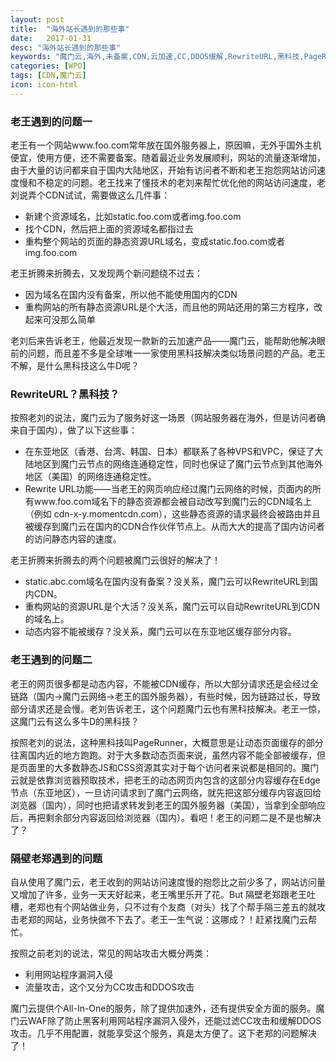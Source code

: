 ```yaml
---
layout: post
title:  "海外站长遇到的那些事"
date:   2017-01-31
desc: "海外站长遇到的那些事"
keywords: "魔门云,海外,未备案,CDN,云加速,CC,DDOS缓解,RewriteURL,黑科技,PageRunner"
categories: [WPO]
tags: [CDN,魔门云]
icon: icon-html
---
```


### 老王遇到的问题一

老王有一个网站www.foo.com常年放在国外服务器上，原因嘛，无外乎国外主机便宜，使用方便，还不需要备案。随着最近业务发展顺利，网站的流量逐渐增加，由于大量的访问都来自于国内大陆地区，开始有访问者不断和老王抱怨网站访问速度慢和不稳定的问题。老王找来了懂技术的老刘来帮忙优化他的网站访问速度，老刘说弄个CDN试试，需要做这么几件事：

- 新建个资源域名，比如static.foo.com或者img.foo.com
- 找个CDN，然后把上面的资源域名都指过去
- 重构整个网站的页面的静态资源URL域名，变成static.foo.com或者img.foo.com

老王折腾来折腾去，又发现两个新问题绕不过去：
- 因为域名在国内没有备案，所以他不能使用国内的CDN
- 重构网站的所有静态资源URL是个大活，而且他的网站还用的第三方程序，改起来可没那么简单

老刘后来告诉老王，他最近发现一款新的云加速产品——魔门云，能帮助他解决眼前的问题，而且差不多是全球唯一一家使用黑科技解决类似场景问题的产品。老王不解，是什么黑科技这么牛D呢？

### RewriteURL？黑科技？

按照老刘的说法，魔门云为了服务好这一场景（网站服务器在海外，但是访问者确来自于国内），做了以下这些事：
- 在东亚地区（香港、台湾、韩国、日本）都联系了各种VPS和VPC，保证了大陆地区到魔门云节点的网络连通稳定性，同时也保证了魔门云节点到其他海外地区（美国）的网络连通稳定性。
- Rewrite URL功能——当老王的网页响应经过魔门云网络的时候，页面内的所有www.foo.com域名下的静态资源都会被自动改写到魔门云的CDN域名上（例如 cdn-x-y.momentcdn.com），这些静态资源的请求最终会被路由并且被缓存到魔门云在国内的CDN合作伙伴节点上。从而大大的提高了国内访问者的访问静态内容的速度。

老王折腾来折腾去的两个问题被魔门云很好的解决了！
- static.abc.com域名在国内没有备案？没关系，魔门云可以RewriteURL到国内CDN。
- 重构网站的资源URL是个大活？没关系，魔门云可以自动RewriteURL到CDN的域名上。
- 动态内容不能被缓存？没关系，魔门云可以在东亚地区缓存部分内容。

### 老王遇到的问题二

老王的网页很多都是动态内容，不能被CDN缓存，所以大部分请求还是会经过全链路（国内->魔门云网络->老王的国外服务器），有些时候，因为链路过长，导致部分请求还是会慢。老刘告诉老王，这个问题魔门云也有黑科技解决。老王一惊，这魔门云有这么多牛D的黑科技？

按照老刘的说法，这种黑科技叫PageRunner，大概意思是让动态页面缓存的部分往离国内近的地方跑跑。对于大多数动态页面来说，虽然内容不能全部被缓存，但是页面里的大多数静态JS和CSS资源其实对于每个访问者来说都是相同的。魔门云就是依靠浏览器预取技术，把老王的动态网页内包含的这部分内容缓存在Edge节点（东亚地区），一旦访问请求到了魔门云网络，就先把这部分缓存内容返回给浏览器（国内），同时也把请求转发到老王的国外服务器（美国），当拿到全部响应后，再把剩余部分内容返回给浏览器（国内）。看吧！老王的问题二是不是也解决了？

### 隔壁老郑遇到的问题

自从使用了魔门云，老王收到的网站访问速度慢的抱怨比之前少多了，网站访问量又增加了许多，业务一天天好起来，老王嘴里乐开了花。But 隔壁老郑跟老王吐槽，老郑也有个网站做业务，只不过有个友商（对头）找了个帮手隔三差五的就攻击老郑的网站，业务快做不下去了。老王一生气说：这哪成？！赶紧找魔门云帮忙。

按照之前老刘的说法，常见的网站攻击大概分两类：
- 利用网站程序漏洞入侵
- 流量攻击，这个又分为CC攻击和DDOS攻击

魔门云提供个All-In-One的服务，除了提供加速外，还有提供安全方面的服务。魔门云WAF除了防止黑客利用网站程序漏洞入侵外，还能过滤CC攻击和缓解DDOS攻击。几乎不用配置，就能享受这个服务，真是太方便了。这下老郑的问题解决了！


